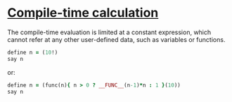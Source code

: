 [1]: http://rosettacode.org/wiki/Compile-time_calculation

# [Compile-time calculation][1]

The compile-time evaluation is limited at a constant expression, which cannot refer at any other user-defined data, such as variables or functions.

```ruby
define n = (10!)
say n
```


or:

```ruby
define n = (func(n){ n > 0 ? __FUNC__(n-1)*n : 1 }(10))
say n
```
